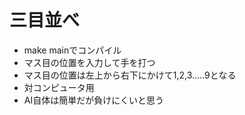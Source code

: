 # 三目並べ
* make mainでコンパイル
* マス目の位置を入力して手を打つ
* マス目の位置は左上から右下にかけて1,2,3.....9となる
* 対コンピュータ用
* AI自体は簡単だが負けにくいと思う
